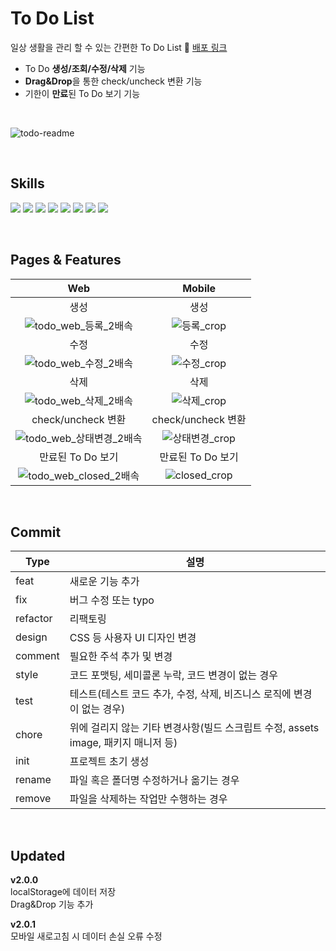 # To Do List

일상 생활을 관리 할 수 있는 간편한 To Do List 🔗 [배포 링크](https://qwerty00ui88.github.io/To-Do-List/)

- To Do **생성/조회/수정/삭제** 기능
- **Drag&Drop**을 통한 check/uncheck 변환 기능
- 기한이 **만료**된 To Do 보기 기능

<br />

![todo-readme](https://github.com/qwerty00ui88/To-Do-List/assets/113837605/6c770ec7-0b3c-458d-96ae-c50d11ccbe5e)

<br />

## Skills

<img src="https://img.shields.io/badge/html5-E34F26?style=for-the-badge&logo=html5&logoColor=white">   <img src="https://img.shields.io/badge/CSS-1572B6?style=for-the-badge&logo=CSS3&logoColor=white">   <img src="https://img.shields.io/badge/javascript-F7DF1E?style=for-the-badge&logo=javascript&logoColor=black">   <img src="https://img.shields.io/badge/react-61DAFB?style=for-the-badge&logo=react&logoColor=black">   <img src="https://img.shields.io/badge/Create React App-09D3AC?style=for-the-badge&logo=Create React App&logoColor=white">   <img src="https://img.shields.io/badge/styled components-DB7093?style=for-the-badge&logo=styledcomponents&logoColor=white">   <img src="https://img.shields.io/badge/githubpages-222222?style=for-the-badge&logo=githubpages&logoColor=white">   <img src="https://img.shields.io/badge/githubactions-2088FF?style=for-the-badge&logo=githubactions&logoColor=white">

<br />

## Pages & Features

| Web | Mobile |
| :---: | :---: |
| 생성 | 생성 |
| ![todo_web_등록_2배속](https://github.com/qwerty00ui88/To-Do-List/assets/113837605/c93b1776-ae32-4601-870f-58672f6a3079) | ![등록_crop](https://github.com/qwerty00ui88/To-Do-List/assets/113837605/f873da7b-f5b1-4b16-a32c-ab4c4492963d) |
| 수정 | 수정 |
| ![todo_web_수정_2배속](https://github.com/qwerty00ui88/To-Do-List/assets/113837605/98eeed59-59c7-43d3-a913-9005dc4e5f57) | ![수정_crop](https://github.com/qwerty00ui88/To-Do-List/assets/113837605/e6e13b18-54ae-4433-8505-95b987a62275) |
| 삭제 | 삭제 |
| ![todo_web_삭제_2배속](https://github.com/qwerty00ui88/To-Do-List/assets/113837605/5d347cb6-b41c-43f6-98a6-ce7c6ae566e7) | ![삭제_crop](https://github.com/qwerty00ui88/To-Do-List/assets/113837605/fc458108-e853-4c1f-a23e-891f26d03287) |
| check/uncheck 변환 | check/uncheck 변환 |
| ![todo_web_상태변경_2배속](https://github.com/qwerty00ui88/To-Do-List/assets/113837605/d2c84bea-edb6-4c8d-96b2-c6fe9e62e9ba) | ![상태변경_crop](https://github.com/qwerty00ui88/To-Do-List/assets/113837605/3b838fc1-45e0-4faa-aa88-0220f9b82568) |
| 만료된 To Do 보기 | 만료된 To Do 보기 |
| ![todo_web_closed_2배속](https://github.com/qwerty00ui88/To-Do-List/assets/113837605/683a10cd-6187-4b58-b350-9ac17e360fb8) | ![closed_crop](https://github.com/qwerty00ui88/To-Do-List/assets/113837605/12e12fd1-1678-4fae-be70-d79bb8317a3e) |

<br />

## Commit

| Type | 설명 |
| --- | --- |
| feat | 새로운 기능 추가 |
| fix | 버그 수정 또는 typo |
| refactor | 리팩토링 |
| design | CSS 등 사용자 UI 디자인 변경 |
| comment | 필요한 주석 추가 및 변경 |
| style | 코드 포맷팅, 세미콜론 누락, 코드 변경이 없는 경우 |
| test | 테스트(테스트 코드 추가, 수정, 삭제, 비즈니스 로직에 변경이 없는 경우) |
| chore | 위에 걸리지 않는 기타 변경사항(빌드 스크립트 수정, assets image, 패키지 매니저 등) |
| init | 프로젝트 초기 생성 |
| rename | 파일 혹은 폴더명 수정하거나 옮기는 경우 |
| remove | 파일을 삭제하는 작업만 수행하는 경우 |

<br />

## Updated

**v2.0.0**<br />
localStorage에 데이터 저장<br />
Drag&Drop 기능 추가

**v2.0.1**<br />
모바일 새로고침 시 데이터 손실 오류 수정
